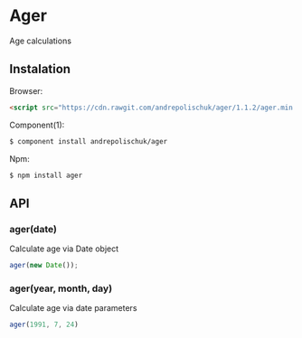 # Ager

  Age calculations

## Instalation

  Browser:

```html
<script src="https://cdn.rawgit.com/andrepolischuk/ager/1.1.2/ager.min.js"></script>
```

  Component(1):

```sh
$ component install andrepolischuk/ager
```

  Npm:

```sh
$ npm install ager
```

## API

### ager(date)

  Calculate age via Date object

```js
ager(new Date());
```

### ager(year, month, day)

  Calculate age via date parameters

```js
ager(1991, 7, 24)
```

